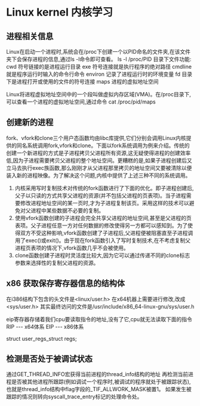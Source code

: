 # Linux kernel 内核学习

## 进程相关信息

Linux在启动一个进程时,系统会在/proc下创建一个以PID命名的文件夹,在该文件夹下会保存进程的信息,通过ls -l命令即可查看。
ls -l /proc/PID
目录下文件功能:
cwd  符号链接的是进程运行目录
exe  符号连接就是执行程序的绝对路径
cmdline 就是程序运行时输入的命令行命令
environ 记录了进程运行时的环境变量
fd  目录下是进程打开或使用的文件的符号连接
maps  进程的虚拟地址空间

Linux将进程虚拟地址空间中的一个段叫做虚拟内存区域(VMA)。在/proc目录下,可以查看一个进程的虚拟地址空间,通过命令 cat /proc/pid/maps

## 创建新的进程

fork、vfork和clone三个用户态函数均由libc库提供,它们分别会调用Linux内核提供的同名系统调用fork,vfork和clone。下面以fork系统调用为例来介绍。传统的创建一个新进程的方式是子进程拷贝父进程所有资源,这无疑使得进程的创建效率低,因为子进程需要拷贝父进程的整个地址空间。更糟糕的是,如果子进程创建后又立马去执行exec族函数,那么刚刚才从父进程那里拷贝的地址空间又要被清除以便装入新的进程映像。为了解决这个问题,内核中提供了上述三种不同的系统调用。

1. 内核采用写时复制技术对传统的fork函数进行了下面的优化。即子进程创建后,父子以只读的方式共享父进程的资源(并不包括父进程的页表项)。当子进程需要修改进程地址空间的某一页时,才为子进程复制该页。采用这样的技术可以避免对父进程中某些数据不必要的复制。
2. 使用vfork函数创建的子进程会完全共享父进程的地址空间,甚至是父进程的页表项。父子进程任意一方对任何数据的修改使得另一方都可以感知到。为了使得双方不受这种影响,vfork函数创建了子进程后,父进程便被阻塞直至子进程调用了exec()或exit()。由于现在fork函数引入了写时复制技术,在不考虑复制父进程页表项的情况下,vfork函数几乎不会被使用。
3. clone函数创建子进程时灵活度比较大,因为它可以通过传递不同的clone标志参数来选择性的复制父进程的资源。

## x86 获取保存寄存器信息的结构体

在i386结构下包含的头文件是<linux/user.h>
在x64机器上需要进行修改,改成<sys/user.h>
其实最终访问的文件是/usr/include/x86_64-linux-gnu/sys/user.h

eip寄存器存储着我们cpu要读取指令的地址,没有了它,cpu就无法读取下面的指令
RIP --- x64体系
EIP --- x86体系

struct user_regs_struct regs;

## 检测是否处于被调试状态

通过GET_THREAD_INFO宏获得当前进程的thread_info结构的地址
再检测当前进程是否被其他进程所跟踪(例如调试一个程序时,被调试的程序就处于被跟踪状态),也就是thread_info结构中flag字段的_TIF_ALLWORK_MASK被置1。
如果发生被跟踪的情况则转向syscall_trace_entry标记的处理命令处。

